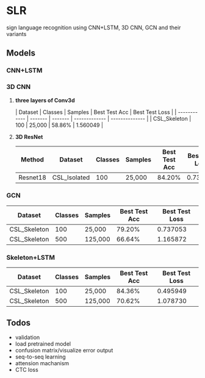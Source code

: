 # SLR
sign language recognition using CNN+LSTM, 3D CNN, GCN and their variants

## Models

### CNN+LSTM

### 3D CNN

1. **three layers of Conv3d**

   | Dataset      | Classes | Samples | Best Test Acc | Best Test Loss |
| ------------ | ------- | ------- | ------------- | -------------- |
   | CSL_Skeleton | 100     | 25,000  | 58.86%        | 1.560049       |
   
2. **3D ResNet**

   | Method   | Dataset      | Classes | Samples | Best Test Acc | Best Test Loss |
   | -------- | ------------ | ------- | ------- | ------------- | -------------- |
   | Resnet18 | CSL_Isolated | 100     | 25,000  | 84.20%        | 0.733129       |

### GCN

| Dataset      | Classes | Samples | Best Test Acc | Best Test Loss |
| ------------ | ------- | ------- | ------------- | -------------- |
| CSL_Skeleton | 100     | 25,000  | 79.20%        | 0.737053       |
| CSL_Skeleton | 500     | 125,000 | 66.64%        | 1.165872       |

### Skeleton+LSTM

| Dataset      | Classes | Samples | Best Test Acc | Best Test Loss |
| ------------ | ------- | ------- | ------------- | -------------- |
| CSL_Skeleton | 100     | 25,000  | 84.36%        | 0.495949       |
| CSL_Skeleton | 500     | 125,000 | 70.62%        | 1.078730       |

## Todos

- validation
- load pretrained model
- confusion matrix/visualize error output
- seq-to-seq learning
- attension machanism
- CTC loss

